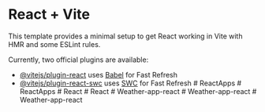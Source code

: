# React + Vite

This template provides a minimal setup to get React working in Vite with HMR and some ESLint rules.

Currently, two official plugins are available:

- [@vitejs/plugin-react](https://github.com/vitejs/vite-plugin-react/blob/main/packages/plugin-react/README.md) uses [Babel](https://babeljs.io/) for Fast Refresh
- [@vitejs/plugin-react-swc](https://github.com/vitejs/vite-plugin-react-swc) uses [SWC](https://swc.rs/) for Fast Refresh
#   R e a c t A p p s  
 #   R e a c t A p p s  
 #   R e a c t  
 #   R e a c t  
 #   W e a t h e r - a p p - r e a c t  
 #   W e a t h e r - a p p - r e a c t  
 #   W e a t h e r - a p p - r e a c t  
 